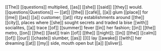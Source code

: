 [[The]] [[questions]] multiplied, [[as]] [[she]] [[said]] [[they]] would. [[questions|Questions]] — [[at]] [[the]] [[café]], [[a]] glum [[place]] for [[me]] [[as]] [[a]] customer; [[at]] ritzy establishments around [[the]] [[city]], places where [[she]] sought secrets and traded la bise [[with]] socialites, [[a]] trace [[of]] [[summer]] fever [[in]] her fashion; [[in]] [[the]] metro, [[on]] [[the]] [[last]] train [[of]] [[the]] [[night]]; [[in]] [[the]] [[calm]] [[of]] [[our]] [[chaste]] slumber, [[as]] [[I]] lay [[awake]] [[with]] her dreaming [[at]] [[my]] side, mouth open but [[a]] [[sliver]].
